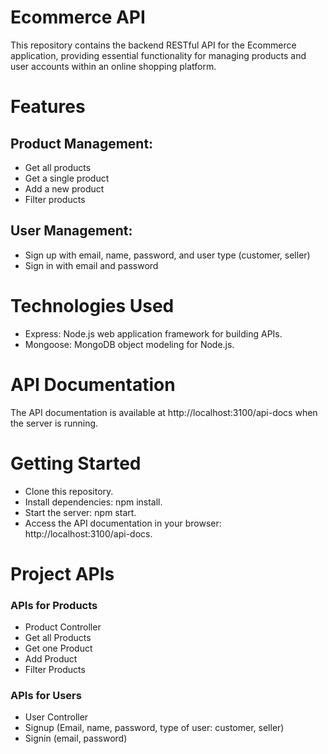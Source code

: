 # Ecommerce API
This repository contains the backend RESTful API for the Ecommerce application, providing essential functionality for managing products and user accounts within an online shopping platform.

# Features

## Product Management:
- Get all products
- Get a single product
- Add a new product
- Filter products

## User Management:
- Sign up with email, name, password, and user type (customer, seller)
- Sign in with email and password

# Technologies Used
- Express: Node.js web application framework for building APIs.
- Mongoose: MongoDB object modeling for Node.js.

# API Documentation
The API documentation is available at http://localhost:3100/api-docs when the server is running.

# Getting Started
- Clone this repository.
- Install dependencies: npm install.
- Start the server: npm start.
- Access the API documentation in your browser: http://localhost:3100/api-docs.

# Project APIs
### APIs for Products
- Product Controller
- Get all Products
- Get one Product
- Add Product
- Filter Products

### APIs for Users
- User Controller
- Signup (Email, name, password, type of user: customer, seller)
- Signin (email, password)
